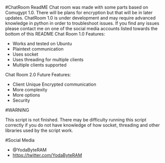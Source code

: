 #ChatRoom ReadME
Chat room was made with some parts based on Comugypt 1.0. There will be plans for encryption but that will be in later updates.
ChatRoom 1.0 is under development and may require advanced knowledge in python in order to troubleshoot issues.
If you find any issues please contact me on one of the social media accounts listed towards the bottom of this README
Chat Room 1.0 Features:
- Works and tested on Ubuntu
- Plaintext communication
- Uses socket
- Uses threading for multiple clients
- Multiple clients supported

Chat Room 2.0 Future Features:
- Client Unique Encrypted communication
- More complexity
- More options
- Security

#WARNING

This script is not finished.
There may be difficulty running this script correctly if you do not have knowledge of how socket, threading and other libraries used by the script work.

#Social Media
- @YodaByteRAM
- https://twitter.com/YodaByteRAM
